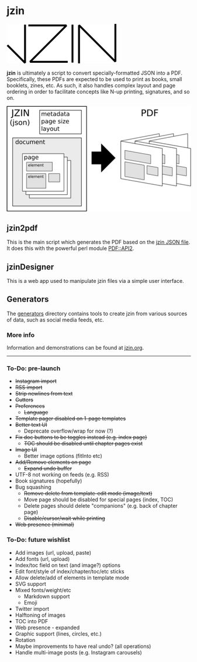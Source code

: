 # jzin

![jzin logo](docs/jzin-300.png)

**jzin** is ultimately a script to convert specially-formatted JSON into a PDF.  Specifically, these PDFs are expected to be used
to print as books, small booklets, zines, etc.   As such, it also handles complex layout and page ordering in order to facilitate
concepts like N-up printing, signatures, and so on.

![diagram showing jzin creating a pdf](docs/overview.png)

## jzin2pdf

This is the main script which generates the PDF based on the [jzin JSON file](docs/jzin.md).
It does this with the powerful perl module [PDF::API2](https://metacpan.org/pod/PDF::API2).


## jzinDesigner

This is a web app used to manipulate jzin files via a simple user interface.


## Generators

The [generators](generators/) directory contains tools to create jzin from various sources of data, such as social media feeds, etc.


### More info

Information and demonstrations can be found at [jzin.org](https://jzin.org).


---------------------

### To-Do: pre-launch

* ~~Instagram import~~
* ~~RSS import~~
* ~~Strip newlines from text~~
* ~~Gutters~~
* ~~Preferences~~
  * ~~Language~~
* ~~Template pager disabled on 1-page templates~~
* ~~Better text UI~~
  * Deprecate overflow/wrap for now (?)
* ~~Fix doc buttons to be toggles instead (e.g. index page)~~
  * ~~TOC should be disabled until chapter pages exist~~
* ~~Image UI~~
  * Better image options (fitInto etc)
* ~~Add/Remove elements on page~~
  * ~~Expand undo buffer~~
* UTF-8 not working on feeds (e.g. RSS)
* Book signatures (hopefully)
* Bug squashing
  * ~~Remove delete from template-edit mode (image/text)~~
  * Move page should be disabled for special pages (index, TOC)
  * Delete pages should delete "companions" (e.g. back of chapter page)
  * ~~Disable/cursor/wait while printing~~
* ~~Web presence (minimal)~~

### To-Do: future wishlist

* Add images (url, upload, paste) 
* Add fonts (url, upload)
* Index/toc field on text (and image?) options
* Edit font/style of index/chapter/toc/etc sticks
* Allow delete/add of elements in template mode
* SVG support
* Mixed fonts/weight/etc
  * Markdown support
  * Emoji
* Twitter import
* Halftoning of images
* TOC into PDF
* Web presence - expanded
* Graphic support (lines, circles, etc.)
* Rotation
* Maybe improvements to have real undo? (all operations)
* Handle multi-image posts (e.g. Instagram carousels)

